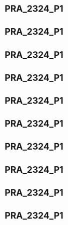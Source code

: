 # PRA_2324_P1
# PRA_2324_P1
# PRA_2324_P1
# PRA_2324_P1
# PRA_2324_P1
# PRA_2324_P1
# PRA_2324_P1
# PRA_2324_P1
# PRA_2324_P1
# PRA_2324_P1
